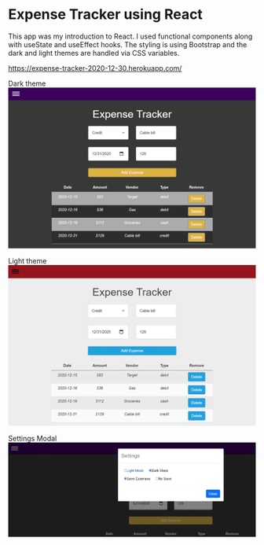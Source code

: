# Expense Tracker using React

This app was my introduction to React.  I used functional components along with useState and useEffect hooks.  The styling is using Bootstrap and the dark and light themes are handled via CSS variables.  

https://expense-tracker-2020-12-30.herokuapp.com/

Dark theme
![alt text](https://github.com/adamRohde/expense-tracker/blob/main/expense-tracker-dark.png)

Light theme
![alt text](https://github.com/adamRohde/expense-tracker/blob/main/expense-tracker-light.png)

Settings Modal
![alt text](https://github.com/adamRohde/expense-tracker/blob/main/settings.png)

